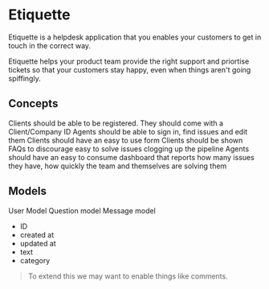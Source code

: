 # Etiquette

Etiquette is a helpdesk application that you enables your customers to get in touch in the correct way.

Etiquette helps your product team provide the right support and priortise tickets so that your customers stay happy, even when things aren't going spiffingly.

## Concepts

Clients should be able to be registered. They should come with a Client/Company ID
Agents should be able to sign in, find issues and edit them
Clients should have an easy to use form
Clients should be shown FAQs to discourage easy to solve issues clogging up the pipeline
Agents should have an easy to consume dashboard that reports how many issues they have, how quickly the team and themselves are solving them


## Models

User Model
Question model
Message model

- ID
- created at
- updated at
- text
- category

> To extend this we may want to enable things like comments.